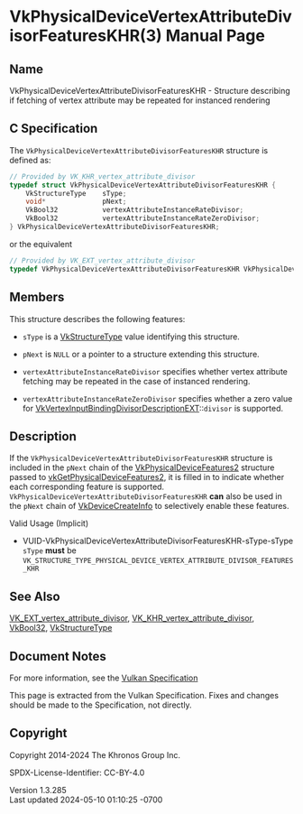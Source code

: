 # VkPhysicalDeviceVertexAttributeDivisorFeaturesKHR(3) Manual Page

## Name

VkPhysicalDeviceVertexAttributeDivisorFeaturesKHR - Structure describing
if fetching of vertex attribute may be repeated for instanced rendering



## <a href="#_c_specification" class="anchor"></a>C Specification

The `VkPhysicalDeviceVertexAttributeDivisorFeaturesKHR` structure is
defined as:

``` c
// Provided by VK_KHR_vertex_attribute_divisor
typedef struct VkPhysicalDeviceVertexAttributeDivisorFeaturesKHR {
    VkStructureType    sType;
    void*              pNext;
    VkBool32           vertexAttributeInstanceRateDivisor;
    VkBool32           vertexAttributeInstanceRateZeroDivisor;
} VkPhysicalDeviceVertexAttributeDivisorFeaturesKHR;
```

or the equivalent

``` c
// Provided by VK_EXT_vertex_attribute_divisor
typedef VkPhysicalDeviceVertexAttributeDivisorFeaturesKHR VkPhysicalDeviceVertexAttributeDivisorFeaturesEXT;
```

## <a href="#_members" class="anchor"></a>Members

This structure describes the following features:

- `sType` is a [VkStructureType](https://registry.khronos.org/vulkan/specs/1.3-extensions/man/html/VkStructureType.html) value identifying
  this structure.

- `pNext` is `NULL` or a pointer to a structure extending this
  structure.

- <span id="features-vertexAttributeInstanceRateDivisor"></span>
  `vertexAttributeInstanceRateDivisor` specifies whether vertex
  attribute fetching may be repeated in the case of instanced rendering.

- <span id="features-vertexAttributeInstanceRateZeroDivisor"></span>
  `vertexAttributeInstanceRateZeroDivisor` specifies whether a zero
  value for
  [VkVertexInputBindingDivisorDescriptionEXT](https://registry.khronos.org/vulkan/specs/1.3-extensions/man/html/VkVertexInputBindingDivisorDescriptionEXT.html)::`divisor`
  is supported.

## <a href="#_description" class="anchor"></a>Description

If the `VkPhysicalDeviceVertexAttributeDivisorFeaturesKHR` structure is
included in the `pNext` chain of the
[VkPhysicalDeviceFeatures2](https://registry.khronos.org/vulkan/specs/1.3-extensions/man/html/VkPhysicalDeviceFeatures2.html) structure
passed to
[vkGetPhysicalDeviceFeatures2](https://registry.khronos.org/vulkan/specs/1.3-extensions/man/html/vkGetPhysicalDeviceFeatures2.html), it is
filled in to indicate whether each corresponding feature is supported.
`VkPhysicalDeviceVertexAttributeDivisorFeaturesKHR` **can** also be used
in the `pNext` chain of [VkDeviceCreateInfo](https://registry.khronos.org/vulkan/specs/1.3-extensions/man/html/VkDeviceCreateInfo.html) to
selectively enable these features.

Valid Usage (Implicit)

- <a
  href="#VUID-VkPhysicalDeviceVertexAttributeDivisorFeaturesKHR-sType-sType"
  id="VUID-VkPhysicalDeviceVertexAttributeDivisorFeaturesKHR-sType-sType"></a>
  VUID-VkPhysicalDeviceVertexAttributeDivisorFeaturesKHR-sType-sType  
  `sType` **must** be
  `VK_STRUCTURE_TYPE_PHYSICAL_DEVICE_VERTEX_ATTRIBUTE_DIVISOR_FEATURES_KHR`

## <a href="#_see_also" class="anchor"></a>See Also

[VK_EXT_vertex_attribute_divisor](https://registry.khronos.org/vulkan/specs/1.3-extensions/man/html/VK_EXT_vertex_attribute_divisor.html),
[VK_KHR_vertex_attribute_divisor](https://registry.khronos.org/vulkan/specs/1.3-extensions/man/html/VK_KHR_vertex_attribute_divisor.html),
[VkBool32](https://registry.khronos.org/vulkan/specs/1.3-extensions/man/html/VkBool32.html), [VkStructureType](https://registry.khronos.org/vulkan/specs/1.3-extensions/man/html/VkStructureType.html)

## <a href="#_document_notes" class="anchor"></a>Document Notes

For more information, see the <a
href="https://registry.khronos.org/vulkan/specs/1.3-extensions/html/vkspec.html#VkPhysicalDeviceVertexAttributeDivisorFeaturesKHR"
target="_blank" rel="noopener">Vulkan Specification</a>

This page is extracted from the Vulkan Specification. Fixes and changes
should be made to the Specification, not directly.

## <a href="#_copyright" class="anchor"></a>Copyright

Copyright 2014-2024 The Khronos Group Inc.

SPDX-License-Identifier: CC-BY-4.0

Version 1.3.285  
Last updated 2024-05-10 01:10:25 -0700
